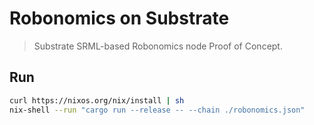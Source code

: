 Robonomics on Substrate
=======================

> Substrate SRML-based Robonomics node Proof of Concept.

Run
---

```bash
curl https://nixos.org/nix/install | sh
nix-shell --run "cargo run --release -- --chain ./robonomics.json"
```
